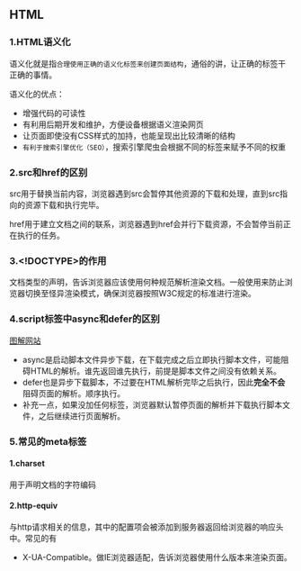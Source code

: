 ## HTML

### 1.HTML语义化

语义化就是指`合理使用正确的语义化标签来创建页面结构`，通俗的讲，让正确的标签干正确的事情。

语义化的优点：

- 增强代码的可读性
- 有利用后期开发和维护，方便设备根据语义渲染网页
- 让页面即使没有CSS样式的加持，也能呈现出比较清晰的结构
- `有利于搜索引擎优化（SEO）`，搜索引擎爬虫会根据不同的标签来赋予不同的权重

### 2.src和href的区别

src用于替换当前内容，浏览器遇到src会暂停其他资源的下载和处理，直到src指向的资源下载和执行完毕。

href用于建立文档之间的联系，浏览器遇到href会并行下载资源，不会暂停当前正在执行的任务。

### 3.<!DOCTYPE>的作用

文档类型的声明，告诉浏览器应该使用何种规范解析渲染文档。一般使用<!DOCTYPE html>来防止浏览器切换至怪异渲染模式，确保浏览器按照W3C规定的标准进行渲染。

### 4.script标签中async和defer的区别

[图解网站](https://www.growingwiththeweb.com/2014/02/async-vs-defer-attributes.html)

- async是启动脚本文件异步下载，在下载完成之后立即执行脚本文件，可能阻碍HTML的解析。谁先返回谁先执行，前提是脚本文件之间没有依赖关系。
- defer也是异步下载脚本，不过要在HTML解析完毕之后执行，因此**完全不会**阻碍页面的解析。顺序执行。
- 补充一点，如果没加任何标签，浏览器默认暂停页面的解析并下载执行脚本文件，之后继续进行页面解析。

### 5.常见的meta标签

#### 1.charset

用于声明文档的字符编码

#### 2.http-equiv

与http请求相关的信息，其中的配置项会被添加到服务器返回给浏览器的响应头中。常见的有

-  X-UA-Compatible。做IE浏览器适配，告诉浏览器使用什么版本来渲染页面。